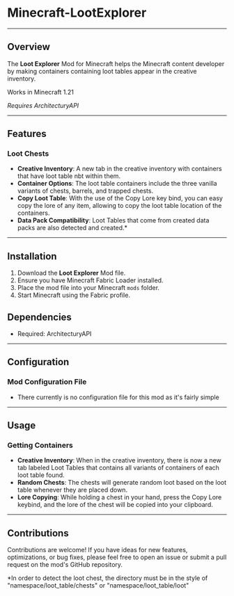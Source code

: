 Minecraft-LootExplorer
===============
---------------	

## Overview

The **Loot Explorer** Mod for Minecraft helps the Minecraft content developer by making containers containing loot tables appear in the creative inventory.

Works in Minecraft 1.21

*Requires ArchitecturyAPI*

---------------	

## Features

### Loot Chests

- **Creative Inventory**: A new tab in the creative inventory with containers that have loot table nbt within them.
- **Container Options**: The loot table containers include the three vanilla variants of chests, barrels, and trapped chests.
- **Copy Loot Table**: With the use of the Copy Lore key bind, you can easy copy the lore of any item, allowing to copy the loot table location of the containers.
- **Data Pack Compatibility**: Loot Tables that come from created data packs are also detected and created.*

---------------	

## Installation

1. Download the **Loot Explorer** Mod file.
2. Ensure you have Minecraft Fabric Loader installed.
3. Place the mod file into your Minecraft `mods` folder.
4. Start Minecraft using the Fabric profile.

## Dependencies
- Required: ArchitecturyAPI

---------------	

## Configuration

### Mod Configuration File

- There currently is no configuration file for this mod as it's fairly simple

---------------	

## Usage

### Getting Containers

- **Creative Inventory**: When in the creative inventory, there is now a new tab labeled Loot Tables that contains all variants of containers of each loot table found.
- **Random Chests**: The chests will generate random loot based on the loot table whenever they are placed down.
- **Lore Copying**: While holding a chest in your hand, press the Copy Lore keybind, and the lore of the chest will be copied into your clipboard.

---------------	

## Contributions

Contributions are welcome! If you have ideas for new features, optimizations, or bug fixes, please feel free to open an issue or submit a pull request on the mod's GitHub repository.

*In order to detect the loot chest, the directory must be in the style of "namespace/loot_table/chests" or "namespace/loot_table/loot"
